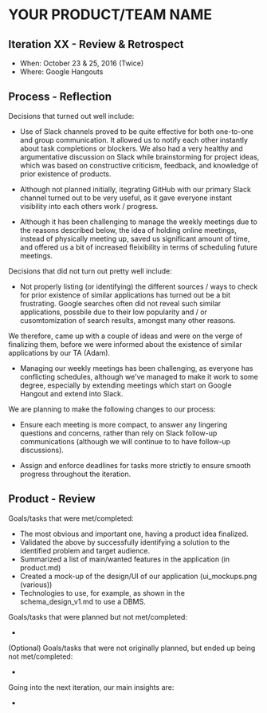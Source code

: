 # YOUR PRODUCT/TEAM NAME

## Iteration XX - Review & Retrospect

 * When: October 23 & 25, 2016 (Twice)
 * Where: Google Hangouts

## Process - Reflection

Decisions that turned out well include:

 * Use of Slack channels proved to be quite effective for both one-to-one and group communication. It allowed us to notify each other instantly about task completions or blockers. We also had a very healthy and argumentative discussion on Slack while brainstorming for project ideas, which was based on constructive criticism, feedback, and knowledge of prior existence of products.

 * Although not planned initially, itegrating GitHub with our primary Slack channel turned out to be very useful, as it gave everyone instant visibility into each others work / progress.

 * Although it has been challenging to manage the weekly meetings due to the reasons described below, the idea of holding online meetings, instead of physically meeting up, saved us significant amount of time, and offered us a bit of increased fleixibility in terms of scheduling future meetings.


Decisions that did not turn out pretty well include:

 * Not properly listing (or identifying) the different sources / ways to check for prior existence of similar applications has turned out be a bit frustrating. Google searches often did not reveal such similar applications, possbile due to their low popularity and / or cusomtomization of search results, amongst many other reasons.

We therefore, came up with a couple of ideas and were on the verge of finalizing them, before we were informed about the existence of similar applications by our TA (Adam).

 * Managing our weekly meetings has been challenging, as everyone has conflicting schedules, although we've managed to make it work to some degree, especially by extending meetings which start on Google Hangout and extend into Slack.

We are planning to make the following changes to our process:

 * Ensure each meeting is more compact, to answer any lingering questions and concerns, rather than rely on Slack follow-up communications (although we will continue to to have follow-up discussions).

 * Assign and enforce deadlines for tasks more strictly to ensure smooth progress throughout the iteration.


## Product - Review

Goals/tasks that were met/completed:

 * The most obvious and important one, having a product idea finalized.
 * Validated the above by successfully identifying a solution to the identified problem and target audience.
 * Summarized a list of main/wanted features in the application (in product.md)
 * Created a mock-up of the design/UI of our application (ui_mockups.png (various))
 * Technologies to use, for example, as shown in the schema_design_v1.md to use a DBMS.


Goals/tasks that were planned but not met/completed:

 * 

(Optional) Goals/tasks that were not originally planned, but ended up being not met/completed:

 * 


Going into the next iteration, our main insights are:

 * 
